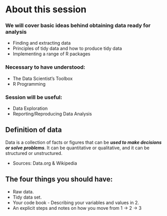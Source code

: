 # About this session
### We will cover basic ideas behind obtaining data ready for analysis

- Finding and extracting data
- Principles of tidy data and how to produce tidy data
- Implementing a range of R packages

### Necessary to have understood:

- The Data Scientist’s Toolbox
- R Programming

### Session will be useful:

- Data Exploration
- Reporting/Reproducing Data Analysis

## Definition of data

Data is a collection of facts or figures that can be ***used to make decisions or solve problems***. It can be quantitative or qualitative, and it can be structured or unstructured.

- Sources: Data.org & Wikipedia

## The four things you should have:

- Raw data.
- Tidy data set.
- Your code book - Describing your variables and values in 2.
- An explicit steps and notes on how you move from 1 -> 2 -> 3